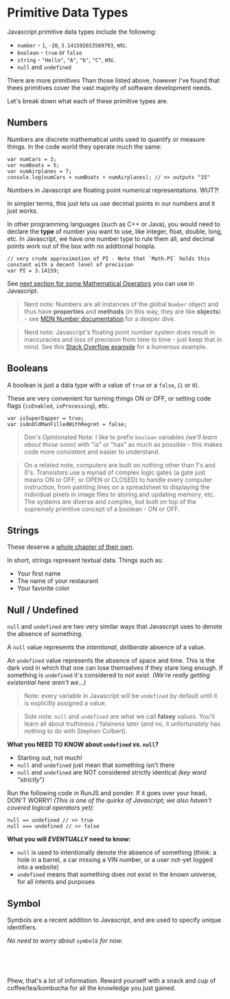 # Primitive Data Types

Javascript primitive data types include the following:

- `number` - `1`, `-20`, `3.141592653589793`, etc.
- `boolean` - `true` or `false`
- `string` - `"Hello"`, `"A"`, `"b"`, `"C"`, etc.
- `null` and `undefined`

There are more primitives Than those listed above, however I've found that thees primitives
cover the vast majority of software development needs.

Let's break down what each of these primitive types are.

## Numbers

Numbers are discrete mathematical units used to quantify or measure things. In the code world
they operate much the same:

```
var numCars = 3;
var numBoats = 5;
var numAirplanes = 7;
console.log(numCars + numBoats + numAirplanes); // >> outputs "15"
```

Numbers in Javascript are floating point numerical representations. WUT?!

In simpler terms, this just lets us use decimal points in our numbers and it just works.

In other programming languages (such as C++ or Java), you would need to declare the **type** of number
you want to use, like integer, float, double, long, etc. In Javascript, we have one number type to
rule them all, and decimal points work out of the box with no additional hoopla.

```
// very crude approximation of PI - Note that `Math.PI` holds this constant with a decent level of precision
var PI = 3.14159;
```

See [next section for some Mathematical Operators](./06-mathematical-operators.md) you can use in Javascript.

> Nerd note: Numbers are all instances of the global `Number` object and thus have **properties** and **methods** (in this way, they are like **objects**) - see [MDN Number documentation](https://developer.mozilla.org/en-US/docs/Web/JavaScript/Reference/Global_Objects/Number) for a deeper dive.

> Nerd note: Javascript's floating point number system does result in inaccuracies and loss of precision from time to time - just keep that in mind. See this [Stack Overflow example](https://stackoverflow.com/questions/588004/is-floating-point-math-broken) for a humerous example.

## Booleans

A boolean is just a data type with a value of `true` or a `false`, (`1` or `0`).

These are very convenient for turning things ON or OFF, or setting code flags (`isEnabled`, `isProcessing`), etc.

```
var isSuperDapper = true;
var isAnOldManFilledWithRegret = false;
```

> Don's Opinionated Note: I like to prefix `boolean` variables _(we'll learn about those soon)_ with "is" or "has" as much as possible - this makes code more consistent and easier to understand.

> On a related note, computers are built on nothing other than 1's and 0's. Transistors use a myriad of
complex logic gates (a gate just means ON or OFF, or OPEN or CLOSED) to handle every computer instruction,
from painting lines on a spreadsheet to displaying the individual pixels in image files to storing and
updating memory, etc. The systems are diverse and complex, but built on top of the supremely primitive
concept of a boolean - ON or OFF.

## Strings

These deserve a [whole chapter of their own](./07-strings.md).

In short, strings represent textual data. Things such as:

- Your first name
- The name of your restaurant
- Your favorite color

## Null / Undefined

`null` and `undefined` are two very similar ways that Javascript uses to denote the absence of something.

A `null` value represents the _intentional_, _deliberate_ absence of a value.

An `undefined` value represents the absence of space and time. This is the dark void in which that one can lose themselves if they stare long enough. If something is `undefined` it's considered to _not exist_. _(We're really getting existential here aren't we...)_

> Note: every variable in Javascript will be `undefined` by default until it is explicitly assigned a value.

> Side note: `null` and `undefined` are what we call **falsey** values. You'll learn all about truthiness / falsiness later (and no, it unfortunately has nothing to do with Stephen Colbert).

**What you NEED TO KNOW about `undefined` vs. `null`?**

- Starting out, not much!
- `null` and `undefined` just mean that something isn't there
- `null` and `undefined` are NOT considered strictly identical _(key word "strictly")_

Run the following code in RunJS and ponder. If it goes over your head, DON'T WORRY! _(This is one of the quirks of Javascript; we also haven't covered logical operators yet)_:

```
null == undefined // >> true
null === undefined // >> false
```

**What you will _EVENTUALLY_ need to know:**

- `null` is used to intentionally denote the absence of something (think: a hole in a barrel, a car missing a VIN number, or a user not-yet logged into a website)
- `undefined` means that something does not exist in the known universe, for all intents and purposes

## Symbol

Symbols are a recent addition to Javascript, and are used to specify unique identifiers.

_No need to worry about `symbol`s for now._

&nbsp;  

&nbsp;

Phew, that's a lot of information. Reward yourself with a snack and cup of coffee/tea/kombucha for all the knowledge you just gained.
